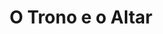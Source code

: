---
ref: sol-010-0007
title: "O Trono e o Altar"
author_name: ["João da Câmara Leme"]
publisher: ["Portugália Editora"]
year: "unknown date"
origin: ["Portugal"]
formats: ["book-cover"]
disciplines: [graphic-design]
tags: ["O Livro de Bolso"]
layout: artifact
status: ["scan"]
published: false
int_published: false
image_count:
date_added: 2023-06-16
batch:
---